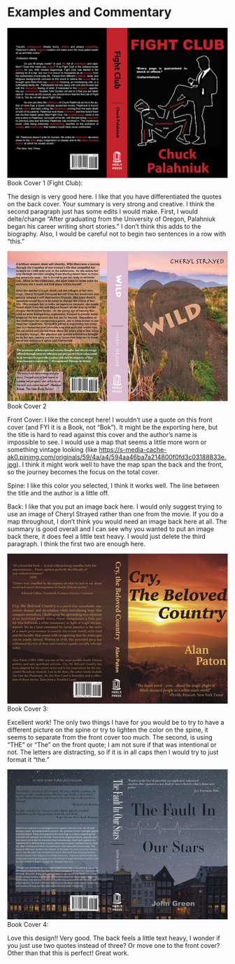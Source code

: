 
# Examples and Commentary
![Book Cover 1](images/book1.jpg)
Book Cover 1 (Fight Club):

The design is very good here. I like that you have differentiated the quotes on the back cover. Your summary is very strong and creative. I think the second paragraph just has some edits I would make. First, I would delte/change “After graduating from the University of Oregon, Palahniuk began his career writing short stories.” I don’t think this adds to the biography.  Also, I would be careful not to begin two sentences in a row with “this.”


![Book Cover 2](images/book2.jpg)
Book Cover 2 

Front Cover: I like the concept here! I wouldn’t use a quote on this front cover (and FYI it is a Book, not “Bok”). It might be the exporting here, but the title is hard to read against this cover and the author’s name is impossible to see. I would use a map that seems a little more worn or something vintage looking (like https://s-media-cache-ak0.pinimg.com/originals/59/4a/a4/594aa46ba7a214800f0fd3c03188833e.jpg). I think it might work well to have the map span the back and the front, so the journey becomes the focus on the total cover.

Spine:  I like this color you selected, I think it works well. The line between the title and the author is a little off.

Back: I like that you put an image back here. I would only suggest trying to use an image of Cheryl Strayed rather than one from the movie. If you do a map throughout, I don’t think you would need an image back here at all. 
The summary is good overall and I can see why you wanted to put an image back there, it does feel a little text heavy. I would just delete the third paragraph. I think the first two are enough here.

![Book Cover 3](images/book3.jpg)
Book Cover 3:

Excellent work! The only two things I have for you would be to try to have a different picture on the spine or try to lighten the color on the spine, it seems to separate from the front cover too much. The second, is using “THE” or “The” on the front quote; I am not sure if that was intentional or not. The letters are distracting, so if it is in all caps then I would try to just format it “the.”

![Book Cover 4](images/book4.jpg)
Book Cover 4:

Love this design!! Very good. The back feels a little text heavy, I wonder if you just use two quotes instead of three? Or move one to the front cover? Other than that this is perfect!
Great work.


